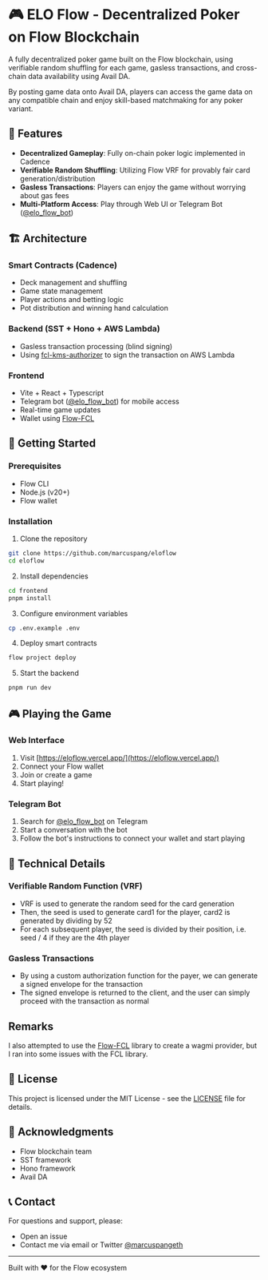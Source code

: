 # 🎮 ELO Flow - Decentralized Poker on Flow Blockchain

A fully decentralized poker game built on the Flow blockchain, using verifiable random shuffling for each game, gasless transactions, and cross-chain data availability using Avail DA.

By posting game data onto Avail DA, players can access the game data on any compatible chain and enjoy skill-based matchmaking for any poker variant.

## 🌟 Features

- **Decentralized Gameplay**: Fully on-chain poker logic implemented in Cadence
- **Verifiable Random Shuffling**: Utilizing Flow VRF for provably fair card generation/distribution
- **Gasless Transactions**: Players can enjoy the game without worrying about gas fees
- **Multi-Platform Access**: Play through Web UI or Telegram Bot ([@elo_flow_bot](https://t.me/elo_flow_bot))

## 🏗 Architecture

### Smart Contracts (Cadence)
- Deck management and shuffling
- Game state management
- Player actions and betting logic
- Pot distribution and winning hand calculation

### Backend (SST + Hono + AWS Lambda)
- Gasless transaction processing (blind signing)
- Using [fcl-kms-authorizer](https://github.com/doublejumptokyo/fcl-kms-authorizer) to sign the transaction on AWS Lambda

### Frontend
- Vite + React + Typescript
- Telegram bot ([@elo_flow_bot](https://t.me/elo_flow_bot)) for mobile access
- Real-time game updates
- Wallet using [Flow-FCL](https://github.com/onflow/fcl-js)

## 🚀 Getting Started

### Prerequisites
- Flow CLI
- Node.js (v20+)
- Flow wallet

### Installation

1. Clone the repository

```bash
git clone https://github.com/marcuspang/eloflow
cd eloflow
```

2. Install dependencies

```bash
cd frontend
pnpm install
```

3. Configure environment variables

```bash
cp .env.example .env
```

4. Deploy smart contracts

```bash
flow project deploy
```

5. Start the backend

```bash
pnpm run dev
```

## 🎮 Playing the Game

### Web Interface
1. Visit [https://eloflow.vercel.app/](https://eloflow.vercel.app/)
2. Connect your Flow wallet
3. Join or create a game
4. Start playing!

### Telegram Bot
1. Search for [@elo_flow_bot](https://t.me/elo_flow_bot) on Telegram
2. Start a conversation with the bot
3. Follow the bot's instructions to connect your wallet and start playing

## 🔧 Technical Details

### Verifiable Random Function (VRF)
- VRF is used to generate the random seed for the card generation
- Then, the seed is used to generate card1 for the player, card2 is generated by dividing by 52
- For each subsequent player, the seed is divided by their position, i.e. seed / 4 if they are the 4th player

### Gasless Transactions
- By using a custom authorization function for the payer, we can generate a signed envelope for the transaction
- The signed envelope is returned to the client, and the user can simply proceed with the transaction as normal

## Remarks

I also attempted to use the [Flow-FCL](https://github.com/onflow/fcl-js) library to create a wagmi provider, but I ran into some issues with the FCL library.

## 📄 License

This project is licensed under the MIT License - see the [LICENSE](LICENSE) file for details.

## 🙏 Acknowledgments

- Flow blockchain team
- SST framework
- Hono framework
- Avail DA

## 📞 Contact

For questions and support, please:
- Open an issue
- Contact me via email or Twitter [@marcuspangeth](https://x.com/marcuspangeth)

---
Built with ❤️ for the Flow ecosystem